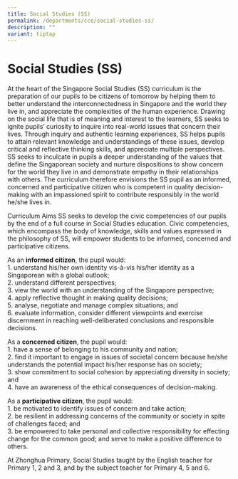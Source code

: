 ```yaml
---
title: Social Studies (SS)
permalink: /departments/cce/social-studies-ss/
description: ""
variant: tiptap
---
```

<h1><strong>Social Studies (SS)</strong></h1>
<p>At the heart of the Singapore Social Studies (SS) curriculum is the preparation
of our pupils to be citizens of tomorrow by helping them to better understand
the interconnectedness in Singapore and the world they live in, and appreciate
the complexities of the human experience. Drawing on the social life that
is of meaning and interest to the learners, SS seeks to ignite pupils’
curiosity to inquire into real-world issues that concern their lives. Through
inquiry and authentic learning experiences, SS helps pupils to attain relevant
knowledge and understandings of these issues, develop critical and reflective
thinking skills, and appreciate multiple perspectives. SS seeks to inculcate
in pupils a deeper understanding of the values that define the Singaporean
society and nurture dispositions to show concern for the world they live
in and demonstrate empathy in their relationships with others. The curriculum
therefore envisions the SS pupil as an informed, concerned and participative
citizen who is competent in quality decision-making with an impassioned
spirit to contribute responsibly in the world he/she lives in.</p>
<p>Curriculum Aims SS seeks to develop the civic competencies of our pupils
by the end of a full course in Social Studies education. Civic competencies,
which encompass the body of knowledge, skills and values expressed in the
philosophy of SS, will empower students to be informed, concerned and participative
citizens.</p>
<p>As an <strong>informed citizen</strong>, the pupil would:
<br>1. understand his/her own identity vis-à-vis his/her identity as a Singaporean
with a global outlook;
<br>2. understand different perspectives;
<br>3. view the world with an understanding of the Singapore perspective;
<br>4. apply reflective thought in making quality decisions;
<br>5. analyse, negotiate and manage complex situations; and
<br>6. evaluate information, consider different viewpoints and exercise discernment
in reaching well-deliberated conclusions and responsible decisions.</p>
<p>As a <strong>concerned citizen</strong>, the pupil would:
<br>1. have a sense of belonging to his community and nation;
<br>2. find it important to engage in issues of societal concern because he/she
understands the potential impact his/her response has on society;
<br>3. show commitment to social cohesion by appreciating diversity in society;
and
<br>4. have an awareness of the ethical consequences of decision-making.</p>
<p>As a <strong>participative citizen</strong>, the pupil would:
<br>1. be motivated to identify issues of concern and take action;
<br>2. be resilient in addressing concerns of the community or society in
spite of challenges faced; and
<br>3. be empowered to take personal and collective responsibility for effecting
change for the common good; and serve to make a positive difference to
others.</p>
<p>At Zhonghua Primary, Social Studies taught by the English teacher for
Primary 1, 2 and 3, and by the subject teacher for Primary 4, 5 and 6.</p>